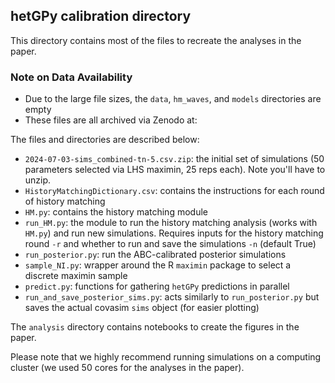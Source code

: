 ## hetGPy calibration directory

This directory contains most of the files to recreate the analyses in the paper.

### Note on Data Availability
*   Due to the large file sizes, the `data`, `hm_waves`, and `models` directories are empty
*   These files are all archived via Zenodo at: 

The files and directories are described below:

*   `2024-07-03-sims_combined-tn-5.csv.zip`: the initial set of simulations (50 parameters selected via LHS maximin, 25 reps each). Note you'll have to unzip.
*   `HistoryMatchingDictionary.csv`: contains the instructions for each round of history matching
*   `HM.py`: contains the history matching module
*   `run_HM.py`: the module to run the history matching analysis (works with `HM.py`) and run new simulations. Requires inputs for the history matching round `-r` and whether to run and save the simulations `-n` (default True)
*   `run_posterior.py`: run the ABC-calibrated posterior simulations
*  `sample_NI.py`: wrapper around the R `maximin` package to select a discrete maximin sample
*   `predict.py`: functions for gathering `hetGPy` predictions in parallel
*   `run_and_save_posterior_sims.py`: acts similarly to `run_posterior.py` but saves the actual covasim `sims` object (for easier plotting)

The `analysis` directory contains notebooks to create the figures in the paper.

Please note that we highly recommend running simulations on a computing cluster (we used 50 cores for the analyses in the paper).
